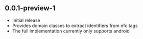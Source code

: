 ## 0.0.1-preview-1
* Initial release
* Provides domain classes to extract identifiers from nfc tags
* The full implementation currently only supports android
